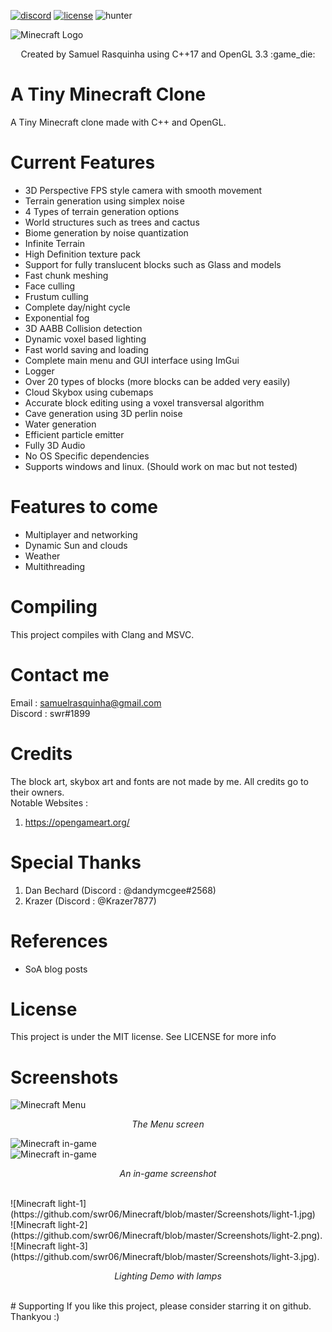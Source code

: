 [![discord](https://img.shields.io/discord/746366936937660527.svg?logo=discord "Discord")](https://discord.gg/ApTJcVN)
[![license](https://img.shields.io/github/license/mashape/apistatus.svg?style=flat-square "License")](https://github.com/swr06/Minecraft/blob/master/LICENSE)
![hunter](https://img.shields.io/badge/hunter-ATMC-blue.svg)

![Minecraft Logo](https://github.com/swr06/Minecraft/blob/master/Screenshots/logo.png)
<p align=center>
Created by Samuel Rasquinha using C++17 and OpenGL 3.3 :game_die:
</p>

# A Tiny Minecraft Clone
A Tiny Minecraft clone made with C++ and OpenGL. 

# Current Features
- 3D Perspective FPS style camera with smooth movement
- Terrain generation using simplex noise
- 4 Types of terrain generation options
- World structures such as trees and cactus
- Biome generation by noise quantization 
- Infinite Terrain
- High Definition texture pack
- Support for fully translucent blocks such as Glass and models
- Fast chunk meshing 
- Face culling
- Frustum culling
- Complete day/night cycle
- Exponential fog
- 3D AABB Collision detection
- Dynamic voxel based lighting
- Fast world saving and loading
- Complete main menu and GUI interface using ImGui
- Logger
- Over 20 types of blocks (more blocks can be added very easily)
- Cloud Skybox using cubemaps
- Accurate block editing using a voxel transversal algorithm
- Cave generation using 3D perlin noise
- Water generation 
- Efficient particle emitter
- Fully 3D Audio
- No OS Specific dependencies
- Supports windows and linux. (Should work on mac but not tested)

# Features to come 
- Multiplayer and networking
- Dynamic Sun and clouds
- Weather
- Multithreading

# Compiling 
This project compiles with Clang and MSVC. 

# Contact me </br> 
Email : samuelrasquinha@gmail.com </br>
Discord : swr#1899 </br>

# Credits
The block art, skybox art and fonts are not made by me. All credits go to their owners. </br>
Notable Websites : </br>
1) https://opengameart.org/ </br>

# Special Thanks
1) Dan Bechard (Discord : @dandymcgee#2568)
2) Krazer (Discord : @Krazer7877)

# References 
- SoA blog posts

# License
This project is under the MIT license. See LICENSE for more info

# Screenshots

![Minecraft Menu](https://github.com/swr06/Minecraft/blob/master/Screenshots/menu.png)
<p align="center">
  <i>The Menu screen</i>
</p>

![Minecraft in-game](https://github.com/swr06/Minecraft/blob/master/Screenshots/gen-1.png)
</br>
![Minecraft in-game](https://github.com/swr06/Minecraft/blob/master/Screenshots/gen-2.png)
<p align="center">
  <i>An in-game screenshot</i>
</p>
</br>
![Minecraft light-1](https://github.com/swr06/Minecraft/blob/master/Screenshots/light-1.jpg)
</br>
![Minecraft light-2](https://github.com/swr06/Minecraft/blob/master/Screenshots/light-2.png).
</br>
![Minecraft light-3](https://github.com/swr06/Minecraft/blob/master/Screenshots/light-3.jpg).
<p align="center">
  <i>Lighting Demo with lamps</i>
</p>
</br>
# Supporting 
If you like this project, please consider starring it on github. Thankyou :)
